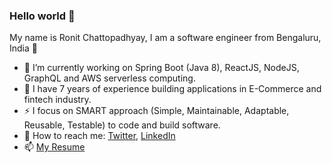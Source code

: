 ### Hello world 👋

My name is Ronit Chattopadhyay, I am a software engineer from Bengaluru, India 🚀

- 🔭 I’m currently working on Spring Boot (Java 8), ReactJS, NodeJS, GraphQL and AWS serverless computing. 
- 🌱 I have 7 years of experience building applications in E-Commerce and fintech industry.
- ⚡ I focus on SMART approach (Simple, Maintainable, Adaptable, Reusable, Testable) to code and build software.
- 💬 How to reach me: [Twitter](https://twitter.com/ronit0717), [LinkedIn](https://www.linkedin.com/in/ronitc/)
- 📫 [My Resume](https://drive.google.com/file/d/16fFPlZTiWaHyAqb1BK_PbMFRZCNmeNB-/view?usp=sharing)

<!--
**ronit0717/ronit0717** is a ✨ _special_ ✨ repository because its `README.md` (this file) appears on your GitHub profile.

Here are some ideas to get you started:

- 🔭 I’m currently working on ...
- 🌱 I’m currently learning ...
- 👯 I’m looking to collaborate on ...
- 🤔 I’m looking for help with ...
- 💬 Ask me about ...
- 📫 How to reach me: ...
- 😄 Pronouns: ...
- ⚡ Fun fact: ...
-->
